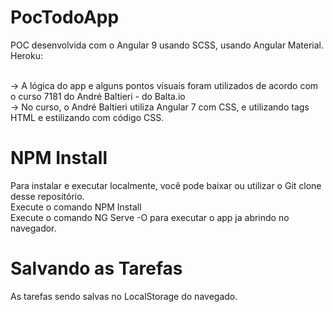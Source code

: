 # PocTodoApp

POC desenvolvida com o Angular 9 usando SCSS, usando Angular Material.
Heroku: 

<br />
-> A lógica do app e alguns pontos visuais foram utilizados de acordo com o curso 7181 do André Baltieri - do Balta.io
<br />
-> No curso, o André Baltieri utiliza Angular 7 com CSS, e utilizando tags HTML e estilizando com código CSS.

# NPM Install

Para instalar e executar localmente, você pode baixar ou utilizar o Git clone desse repositório.
<br />
Execute o comando NPM Install
<br />
Execute o comando NG Serve -O para executar o app ja abrindo no navegador.

# Salvando as Tarefas

As tarefas sendo salvas no LocalStorage do navegado.
